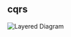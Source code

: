 ## cqrs

![Layered Diagram](https://github.com/infaz98/demo/blob/cqrs/docs/architecture%20diagram%20-%cqrs.jpg)

